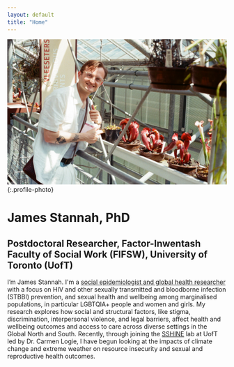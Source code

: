 ```yaml
---
layout: default
title: "Home"
---
```


![James Stannah](assets/images/leiden.jpg){:.profile-photo}

# James Stannah, PhD
## Postdoctoral Researcher, Factor-Inwentash Faculty of Social Work (FIFSW), University of Toronto (UofT)

I’m James Stannah. I'm a <u>social epidemiologist and global health researcher</u> with a focus on HIV and other sexually transmitted and bloodborne infection (STBBI) prevention, and sexual health and wellbeing among marginalised populations, in particular LGBTQIA+ people and women and girls. My research explores how social and structural factors, like stigma, discrimination, interpersonal violence, and legal barriers, affect health and wellbeing outcomes and access to care across diverse settings in the Global North and South. Recently, through joining the [SSHINE](https://sshinelab.com/) lab at UofT led by Dr. Carmen Logie, I have begun looking at the impacts of climate change and extreme weather on resource insecurity and sexual and reproductive health outcomes.

